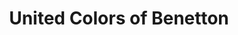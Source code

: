 ---
title: "United Colors of Benetton"
url: /voecklabruck/united-colors-of-benetton/
shop: Kleidung
---